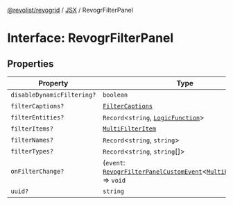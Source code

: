 [@revolist/revogrid](README.md) / [JSX](Namespace.JSX.md) / RevogrFilterPanel

# Interface: RevogrFilterPanel

## Properties

| Property | Type | Defined in |
| ------ | ------ | ------ |
| `disableDynamicFiltering?` | `boolean` | [src/components.d.ts:1670](https://github.com/revolist/revogrid/blob/69db770b4dd0e83354c8d987e03567beaf944291/src/components.d.ts#L1670) |
| `filterCaptions?` | [`FilterCaptions`](TypeAlias.FilterCaptions.md) | [src/components.d.ts:1671](https://github.com/revolist/revogrid/blob/69db770b4dd0e83354c8d987e03567beaf944291/src/components.d.ts#L1671) |
| `filterEntities?` | `Record`\<`string`, [`LogicFunction`](TypeAlias.LogicFunction.md)\> | [src/components.d.ts:1672](https://github.com/revolist/revogrid/blob/69db770b4dd0e83354c8d987e03567beaf944291/src/components.d.ts#L1672) |
| `filterItems?` | [`MultiFilterItem`](TypeAlias.MultiFilterItem.md) | [src/components.d.ts:1673](https://github.com/revolist/revogrid/blob/69db770b4dd0e83354c8d987e03567beaf944291/src/components.d.ts#L1673) |
| `filterNames?` | `Record`\<`string`, `string`\> | [src/components.d.ts:1674](https://github.com/revolist/revogrid/blob/69db770b4dd0e83354c8d987e03567beaf944291/src/components.d.ts#L1674) |
| `filterTypes?` | `Record`\<`string`, `string`[]\> | [src/components.d.ts:1675](https://github.com/revolist/revogrid/blob/69db770b4dd0e83354c8d987e03567beaf944291/src/components.d.ts#L1675) |
| `onFilterChange?` | (`event`: [`RevogrFilterPanelCustomEvent`](Interface.RevogrFilterPanelCustomEvent.md)\<[`MultiFilterItem`](TypeAlias.MultiFilterItem.md)\>) => `void` | [src/components.d.ts:1676](https://github.com/revolist/revogrid/blob/69db770b4dd0e83354c8d987e03567beaf944291/src/components.d.ts#L1676) |
| `uuid?` | `string` | [src/components.d.ts:1677](https://github.com/revolist/revogrid/blob/69db770b4dd0e83354c8d987e03567beaf944291/src/components.d.ts#L1677) |
